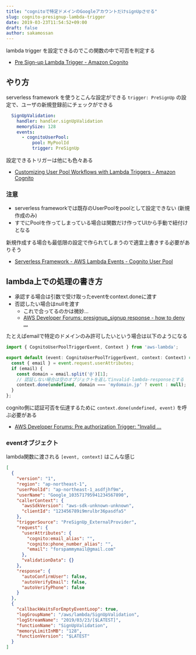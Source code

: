 ```yaml
---
title: "cognitoで特定ドメインのGoogleアカウントだけsignUpさせる"
slug: cognito-presignup-lambda-trigger
date: 2019-03-23T11:54:52+09:00
draft: false
author: sakamossan
---
```


lambda trigger を設定できるのでこの関数の中で可否を判定する

- [Pre Sign-up Lambda Trigger - Amazon Cognito](https://docs.aws.amazon.com/cognito/latest/developerguide/user-pool-lambda-pre-sign-up.html)


## やり方

serverless framework を使うとこんな設定ができる
`trigger: PreSignUp` の設定で、ユーザの新規登録前にチェックができる

```yaml
  SignUpValidation:
    handler: handler.signUpValidation
    memorySize: 128
    events:
      - cognitoUserPool:
          pool: MyPoolId
          trigger: PreSignUp
```

設定できるトリガーは他にも色々ある

- [Customizing User Pool Workflows with Lambda Triggers - Amazon Cognito](https://docs.aws.amazon.com/cognito/latest/developerguide/cognito-user-identity-pools-working-with-aws-lambda-triggers.html)


### 注意

- serverless frameworkでは既存のUserPoolをpoolとして設定できない (新規作成のみ)
- すでにPoolを作ってしまっている場合は関数だけ作ってUIから手動で紐付けとなる

新規作成する場合も最低限の設定で作られてしまうので適宜上書きする必要がありそう

- [Serverless Framework - AWS Lambda Events - Cognito User Pool](https://serverless.com/framework/docs/providers/aws/events/cognito-user-pool/#overriding-a-generated-user-pool)


## lambda上での処理の書き方

- 承認する場合は引数で受け取ったeventをcontext.doneに渡す
- 否認したい場合はnullを渡す
  - これで合ってるのかは微妙...
  - [AWS Developer Forums: presignup_signup response - how to deny ...](https://forums.aws.amazon.com/thread.jspa?threadID=246732)

たとえばemailで特定のドメインのみ許可したいという場合は以下のようになる

```ts
import { CognitoUserPoolTriggerEvent, Context } from 'aws-lambda';

export default (event: CognitoUserPoolTriggerEvent, context: Context) => {
  const { email } = event.request.userAttributes;
  if (email) {
    const domain = email.split('@')[1];
    // 認証しない場合は空のオブジェクトを返してinvalid-lambda-responseとする
    context.done(undefined, domain === 'mydomain.jp' ? event : null);
  }
};
```

cognito側に認証可否を伝達するために `context.done(undefined, event)` を呼ぶ必要がある

- [AWS Developer Forums: Pre authorization Trigger: "Invalid ...](https://forums.aws.amazon.com/thread.jspa?threadID=237677)


### eventオブジェクト

lambda関数に渡される `[event, context]` はこんな感じ

```json
[
  {
    "version": "1",
    "region": "ap-northeast-1",
    "userPoolId": "ap-northeast-1_asdfjhf9m",
    "userName": "Google_103571795941234567890",
    "callerContext": {
      "awsSdkVersion": "aws-sdk-unknown-unknown",
      "clientId": "123456789i9mrulbr36pasdfa5"
    },
    "triggerSource": "PreSignUp_ExternalProvider",
    "request": {
      "userAttributes": {
        "cognito:email_alias": "",
        "cognito:phone_number_alias": "",
        "email": "forspammymail@gmail.com"
      },
      "validationData": {}
    },
    "response": {
      "autoConfirmUser": false,
      "autoVerifyEmail": false,
      "autoVerifyPhone": false
    }
  },
  {
    "callbackWaitsForEmptyEventLoop": true,
    "logGroupName": "/aws/lambda/SignUpValidation",
    "logStreamName": "2019/03/23/[$LATEST]",
    "functionName": "SignUpValidation",
    "memoryLimitInMB": "128",
    "functionVersion": "$LATEST"
  }
]

```
